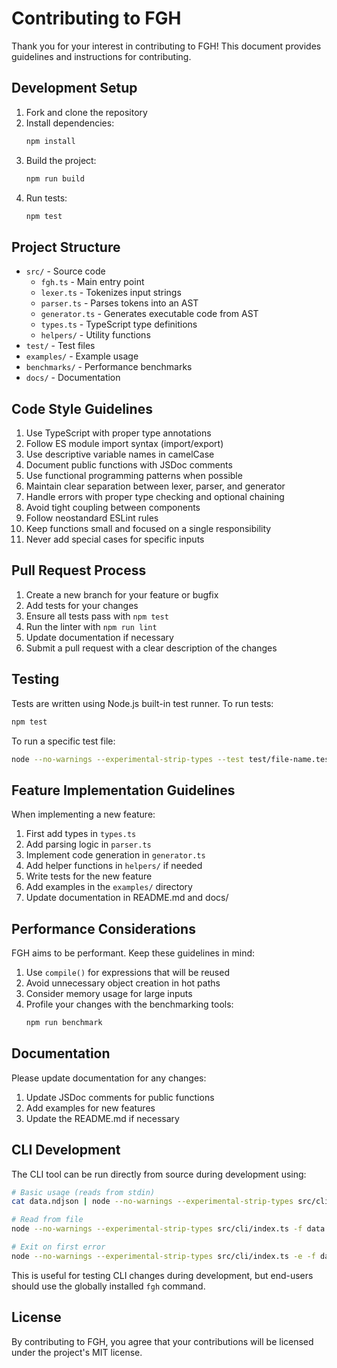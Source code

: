 # Contributing to FGH

Thank you for your interest in contributing to FGH! This document provides guidelines and instructions for contributing.

## Development Setup

1. Fork and clone the repository
2. Install dependencies:
   ```bash
   npm install
   ```
3. Build the project:
   ```bash
   npm run build
   ```
4. Run tests:
   ```bash
   npm test
   ```

## Project Structure

- `src/` - Source code
  - `fgh.ts` - Main entry point
  - `lexer.ts` - Tokenizes input strings
  - `parser.ts` - Parses tokens into an AST
  - `generator.ts` - Generates executable code from AST
  - `types.ts` - TypeScript type definitions
  - `helpers/` - Utility functions
- `test/` - Test files
- `examples/` - Example usage
- `benchmarks/` - Performance benchmarks
- `docs/` - Documentation

## Code Style Guidelines

1. Use TypeScript with proper type annotations
2. Follow ES module import syntax (import/export)
3. Use descriptive variable names in camelCase
4. Document public functions with JSDoc comments
5. Use functional programming patterns when possible
6. Maintain clear separation between lexer, parser, and generator
7. Handle errors with proper type checking and optional chaining
8. Avoid tight coupling between components
9. Follow neostandard ESLint rules
10. Keep functions small and focused on a single responsibility
11. Never add special cases for specific inputs

## Pull Request Process

1. Create a new branch for your feature or bugfix
2. Add tests for your changes
3. Ensure all tests pass with `npm test`
4. Run the linter with `npm run lint`
5. Update documentation if necessary
6. Submit a pull request with a clear description of the changes

## Testing

Tests are written using Node.js built-in test runner. To run tests:

```bash
npm test
```

To run a specific test file:

```bash
node --no-warnings --experimental-strip-types --test test/file-name.test.ts
```

## Feature Implementation Guidelines

When implementing a new feature:

1. First add types in `types.ts`
2. Add parsing logic in `parser.ts`
3. Implement code generation in `generator.ts`
4. Add helper functions in `helpers/` if needed
5. Write tests for the new feature
6. Add examples in the `examples/` directory
7. Update documentation in README.md and docs/

## Performance Considerations

FGH aims to be performant. Keep these guidelines in mind:

1. Use `compile()` for expressions that will be reused
2. Avoid unnecessary object creation in hot paths
3. Consider memory usage for large inputs
4. Profile your changes with the benchmarking tools:
   ```bash
   npm run benchmark
   ```

## Documentation

Please update documentation for any changes:

1. Update JSDoc comments for public functions
2. Add examples for new features
3. Update the README.md if necessary

## CLI Development

The CLI tool can be run directly from source during development using:

```bash
# Basic usage (reads from stdin)
cat data.ndjson | node --no-warnings --experimental-strip-types src/cli/index.ts '.name'

# Read from file
node --no-warnings --experimental-strip-types src/cli/index.ts -f data.ndjson '.users[].name'

# Exit on first error
node --no-warnings --experimental-strip-types src/cli/index.ts -e -f data.ndjson '.complex.expression'
```

This is useful for testing CLI changes during development, but end-users should use the globally installed `fgh` command.

## License

By contributing to FGH, you agree that your contributions will be licensed under the project's MIT license.
